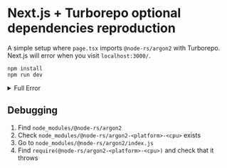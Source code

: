 # Next.js + Turborepo optional dependencies reproduction

A simple setup where `page.tsx` imports `@node-rs/argon2` with Turborepo. Next.js will error when you visit `localhost:3000/`.

```
npm install
npm run dev
```

<details>
  <summary>Full Error</summary>
<pre><code>Error: Cannot find module '@node-rs/argon2-wasm32-wasi'
    at /Users/root/code/nextjs-turbopack-optional-dependecies/.next/server/chunks/node_modules_598b7f._.js:604:27
    at Object.<anonymous> (/Users/root/code/nextjs-turbopack-optional-dependecies/.next/server/chunks/node_modules_598b7f._.js:607:15)
    at [project]/node_modules/@node-rs/argon2/index.js [app-rsc] (ecmascript) (/Users/root/code/nextjs-turbopack-optional-dependecies/.next/server/chunks/node_modules_598b7f._.js:628:3)
    at instantiateModule (/Users/root/code/nextjs-turbopack-optional-dependecies/.next/server/chunks/[turbopack]_runtime.js:488:23)
    at getOrInstantiateModuleFromParent (/Users/root/code/nextjs-turbopack-optional-dependecies/.next/server/chunks/[turbopack]_runtime.js:539:12)
    at esmImport (/Users/root/code/nextjs-turbopack-optional-dependecies/.next/server/chunks/[turbopack]_runtime.js:113:20)
    at /Users/root/code/nextjs-turbopack-optional-dependecies/.next/server/chunks/_aa2b7a._.js:44:151
    at [project]/app/page.tsx [app-rsc] (ecmascript) (/Users/root/code/nextjs-turbopack-optional-dependecies/.next/server/chunks/_aa2b7a._.js:59:3)
    at instantiateModule (/Users/root/code/nextjs-turbopack-optional-dependecies/.next/server/chunks/[turbopack]_runtime.js:488:23)
    at getOrInstantiateModuleFromParent (/Users/root/code/nextjs-turbopack-optional-dependecies/.next/server/chunks/[turbopack]_runtime.js:539:12)
    at esmImport (/Users/root/code/nextjs-turbopack-optional-dependecies/.next/server/chunks/[turbopack]_runtime.js:113:20)
    at Module.default (/Users/root/code/nextjs-turbopack-optional-dependecies/.next/server/chunks/_aa2b7a._.js:63:20)
    at tree.children.page (/Users/root/code/nextjs-turbopack-optional-dependecies/.next/server/chunks/node_modules_598b7f._.js:3729:168)
    at eq (/Users/root/code/nextjs-turbopack-optional-dependecies/node_modules/next/dist/compiled/next-server/app-page.runtime.dev.js:35:402270)
    at /Users/root/code/nextjs-turbopack-optional-dependecies/node_modules/next/dist/compiled/next-server/app-page.runtime.dev.js:39:6514
    at /Users/root/code/nextjs-turbopack-optional-dependecies/node_modules/next/dist/server/lib/trace/tracer.js:133:36
    at NoopContextManager.with (/Users/root/code/nextjs-turbopack-optional-dependecies/node_modules/next/dist/compiled/@opentelemetry/api/index.js:1:7062)
    at ContextAPI.with (/Users/root/code/nextjs-turbopack-optional-dependecies/node_modules/next/dist/compiled/@opentelemetry/api/index.js:1:518)
    at NoopTracer.startActiveSpan (/Users/root/code/nextjs-turbopack-optional-dependecies/node_modules/next/dist/compiled/@opentelemetry/api/index.js:1:18093)
    at ProxyTracer.startActiveSpan (/Users/root/code/nextjs-turbopack-optional-dependecies/node_modules/next/dist/compiled/@opentelemetry/api/index.js:1:18854)
    at /Users/root/code/nextjs-turbopack-optional-dependecies/node_modules/next/dist/server/lib/trace/tracer.js:122:103
    at NoopContextManager.with (/Users/root/code/nextjs-turbopack-optional-dependecies/node_modules/next/dist/compiled/@opentelemetry/api/index.js:1:7062)
    at ContextAPI.with (/Users/root/code/nextjs-turbopack-optional-dependecies/node_modules/next/dist/compiled/@opentelemetry/api/index.js:1:518)
    at NextTracerImpl.trace (/Users/root/code/nextjs-turbopack-optional-dependecies/node_modules/next/dist/server/lib/trace/tracer.js:122:28)
    at rc (/Users/root/code/nextjs-turbopack-optional-dependecies/node_modules/next/dist/compiled/next-server/app-page.runtime.dev.js:39:6395)
    at /Users/root/code/nextjs-turbopack-optional-dependecies/node_modules/next/dist/compiled/next-server/app-page.runtime.dev.js:39:9085
    at Array.map (<anonymous>)
    at rc (/Users/root/code/nextjs-turbopack-optional-dependecies/node_modules/next/dist/compiled/next-server/app-page.runtime.dev.js:39:8818)
    at async rb (/Users/root/code/nextjs-turbopack-optional-dependecies/node_modules/next/dist/compiled/next-server/app-page.runtime.dev.js:39:14151) {
  code: 'MODULE_NOT_FOUND'
}
Error: Cannot find module 'module "@node-rs/argon2-darwin-x64"'
    at /Users/root/code/nextjs-turbopack-optional-dependecies/.next/server/chunks/node_modules_598b7f._.js:363:39
    at Object.<anonymous> (/Users/root/code/nextjs-turbopack-optional-dependecies/.next/server/chunks/node_modules_598b7f._.js:366:27)
    at [project]/node_modules/@node-rs/argon2/index.js [app-rsc] (ecmascript) (/Users/root/code/nextjs-turbopack-optional-dependecies/.next/server/chunks/node_modules_598b7f._.js:628:3)
    at instantiateModule (/Users/root/code/nextjs-turbopack-optional-dependecies/.next/server/chunks/[turbopack]_runtime.js:488:23)
    at getOrInstantiateModuleFromParent (/Users/root/code/nextjs-turbopack-optional-dependecies/.next/server/chunks/[turbopack]_runtime.js:539:12)
    at esmImport (/Users/root/code/nextjs-turbopack-optional-dependecies/.next/server/chunks/[turbopack]_runtime.js:113:20)
    at /Users/root/code/nextjs-turbopack-optional-dependecies/.next/server/chunks/_aa2b7a._.js:44:151
    at [project]/app/page.tsx [app-rsc] (ecmascript) (/Users/root/code/nextjs-turbopack-optional-dependecies/.next/server/chunks/_aa2b7a._.js:59:3)
    at instantiateModule (/Users/root/code/nextjs-turbopack-optional-dependecies/.next/server/chunks/[turbopack]_runtime.js:488:23)
    at getOrInstantiateModuleFromParent (/Users/root/code/nextjs-turbopack-optional-dependecies/.next/server/chunks/[turbopack]_runtime.js:539:12)
    at esmImport (/Users/root/code/nextjs-turbopack-optional-dependecies/.next/server/chunks/[turbopack]_runtime.js:113:20)
    at Module.default (/Users/root/code/nextjs-turbopack-optional-dependecies/.next/server/chunks/_aa2b7a._.js:63:20)
    at tree.children.page (/Users/root/code/nextjs-turbopack-optional-dependecies/.next/server/chunks/node_modules_598b7f._.js:3729:168)
    at eq (/Users/root/code/nextjs-turbopack-optional-dependecies/node_modules/next/dist/compiled/next-server/app-page.runtime.dev.js:35:402270)
    at /Users/root/code/nextjs-turbopack-optional-dependecies/node_modules/next/dist/compiled/next-server/app-page.runtime.dev.js:39:6514
    at /Users/root/code/nextjs-turbopack-optional-dependecies/node_modules/next/dist/server/lib/trace/tracer.js:133:36
    at NoopContextManager.with (/Users/root/code/nextjs-turbopack-optional-dependecies/node_modules/next/dist/compiled/@opentelemetry/api/index.js:1:7062)
    at ContextAPI.with (/Users/root/code/nextjs-turbopack-optional-dependecies/node_modules/next/dist/compiled/@opentelemetry/api/index.js:1:518)
    at NoopTracer.startActiveSpan (/Users/root/code/nextjs-turbopack-optional-dependecies/node_modules/next/dist/compiled/@opentelemetry/api/index.js:1:18093)
    at ProxyTracer.startActiveSpan (/Users/root/code/nextjs-turbopack-optional-dependecies/node_modules/next/dist/compiled/@opentelemetry/api/index.js:1:18854)
    at /Users/root/code/nextjs-turbopack-optional-dependecies/node_modules/next/dist/server/lib/trace/tracer.js:122:103
    at NoopContextManager.with (/Users/root/code/nextjs-turbopack-optional-dependecies/node_modules/next/dist/compiled/@opentelemetry/api/index.js:1:7062)
    at ContextAPI.with (/Users/root/code/nextjs-turbopack-optional-dependecies/node_modules/next/dist/compiled/@opentelemetry/api/index.js:1:518)
    at NextTracerImpl.trace (/Users/root/code/nextjs-turbopack-optional-dependecies/node_modules/next/dist/server/lib/trace/tracer.js:122:28)
    at rc (/Users/root/code/nextjs-turbopack-optional-dependecies/node_modules/next/dist/compiled/next-server/app-page.runtime.dev.js:39:6395)
    at /Users/root/code/nextjs-turbopack-optional-dependecies/node_modules/next/dist/compiled/next-server/app-page.runtime.dev.js:39:9085
    at Array.map (<anonymous>)
    at rc (/Users/root/code/nextjs-turbopack-optional-dependecies/node_modules/next/dist/compiled/next-server/app-page.runtime.dev.js:39:8818)
    at async rb (/Users/root/code/nextjs-turbopack-optional-dependecies/node_modules/next/dist/compiled/next-server/app-page.runtime.dev.js:39:14151) {
  digest: '3404983254'
}
 ⨯ Error: Cannot find module 'module "@node-rs/argon2-darwin-x64"'
    at /Users/root/code/nextjs-turbopack-optional-dependecies/.next/server/chunks/node_modules_598b7f._.js:363:39
    at Object.<anonymous> (/Users/root/code/nextjs-turbopack-optional-dependecies/.next/server/chunks/node_modules_598b7f._.js:366:27)
    at instantiateModule (/Users/root/code/nextjs-turbopack-optional-dependecies/.next/server/chunks/[turbopack]_runtime.js:488:23)
    at getOrInstantiateModuleFromParent (/Users/root/code/nextjs-turbopack-optional-dependecies/.next/server/chunks/[turbopack]_runtime.js:539:12)
    at esmImport (/Users/root/code/nextjs-turbopack-optional-dependecies/.next/server/chunks/[turbopack]_runtime.js:113:20)
    at /Users/root/code/nextjs-turbopack-optional-dependecies/.next/server/chunks/_aa2b7a._.js:44:151
    at [project]/app/page.tsx [app-rsc] (ecmascript) (/Users/root/code/nextjs-turbopack-optional-dependecies/.next/server/chunks/_aa2b7a._.js:59:3)
    at instantiateModule (/Users/root/code/nextjs-turbopack-optional-dependecies/.next/server/chunks/[turbopack]_runtime.js:488:23)
    at getOrInstantiateModuleFromParent (/Users/root/code/nextjs-turbopack-optional-dependecies/.next/server/chunks/[turbopack]_runtime.js:539:12)
    at esmImport (/Users/root/code/nextjs-turbopack-optional-dependecies/.next/server/chunks/[turbopack]_runtime.js:113:20)
    at Module.default (/Users/root/code/nextjs-turbopack-optional-dependecies/.next/server/chunks/_aa2b7a._.js:63:20)
    at tree.children.page (/Users/root/code/nextjs-turbopack-optional-dependecies/.next/server/chunks/node_modules_598b7f._.js:3729:168)
    at Array.map (<anonymous>)
 ⨯ Error: Cannot find module 'module "@node-rs/argon2-darwin-x64"'
    at /Users/root/code/nextjs-turbopack-optional-dependecies/.next/server/chunks/node_modules_598b7f._.js:363:39
    at Object.<anonymous> (/Users/root/code/nextjs-turbopack-optional-dependecies/.next/server/chunks/node_modules_598b7f._.js:366:27)
    at instantiateModule (/Users/root/code/nextjs-turbopack-optional-dependecies/.next/server/chunks/[turbopack]_runtime.js:488:23)
    at getOrInstantiateModuleFromParent (/Users/root/code/nextjs-turbopack-optional-dependecies/.next/server/chunks/[turbopack]_runtime.js:539:12)
    at esmImport (/Users/root/code/nextjs-turbopack-optional-dependecies/.next/server/chunks/[turbopack]_runtime.js:113:20)
    at /Users/root/code/nextjs-turbopack-optional-dependecies/.next/server/chunks/_aa2b7a._.js:44:151
    at [project]/app/page.tsx [app-rsc] (ecmascript) (/Users/root/code/nextjs-turbopack-optional-dependecies/.next/server/chunks/_aa2b7a._.js:59:3)
    at instantiateModule (/Users/root/code/nextjs-turbopack-optional-dependecies/.next/server/chunks/[turbopack]_runtime.js:488:23)
    at getOrInstantiateModuleFromParent (/Users/root/code/nextjs-turbopack-optional-dependecies/.next/server/chunks/[turbopack]_runtime.js:539:12)
    at esmImport (/Users/root/code/nextjs-turbopack-optional-dependecies/.next/server/chunks/[turbopack]_runtime.js:113:20)
    at Module.default (/Users/root/code/nextjs-turbopack-optional-dependecies/.next/server/chunks/_aa2b7a._.js:63:20)
    at tree.children.page (/Users/root/code/nextjs-turbopack-optional-dependecies/.next/server/chunks/node_modules_598b7f._.js:3729:168)
    at Array.map (<anonymous>)
digest: "3404983254"
 ⨯ Error: Cannot find module 'module "@node-rs/argon2-darwin-x64"'
    at /Users/root/code/nextjs-turbopack-optional-dependecies/.next/server/chunks/node_modules_598b7f._.js:363:39
    at Object.<anonymous> (/Users/root/code/nextjs-turbopack-optional-dependecies/.next/server/chunks/node_modules_598b7f._.js:366:27)
    at instantiateModule (/Users/root/code/nextjs-turbopack-optional-dependecies/.next/server/chunks/[turbopack]_runtime.js:488:23)
    at getOrInstantiateModuleFromParent (/Users/root/code/nextjs-turbopack-optional-dependecies/.next/server/chunks/[turbopack]_runtime.js:539:12)
    at esmImport (/Users/root/code/nextjs-turbopack-optional-dependecies/.next/server/chunks/[turbopack]_runtime.js:113:20)
    at /Users/root/code/nextjs-turbopack-optional-dependecies/.next/server/chunks/_aa2b7a._.js:44:151
    at [project]/app/page.tsx [app-rsc] (ecmascript) (/Users/root/code/nextjs-turbopack-optional-dependecies/.next/server/chunks/_aa2b7a._.js:59:3)
    at instantiateModule (/Users/root/code/nextjs-turbopack-optional-dependecies/.next/server/chunks/[turbopack]_runtime.js:488:23)
    at getOrInstantiateModuleFromParent (/Users/root/code/nextjs-turbopack-optional-dependecies/.next/server/chunks/[turbopack]_runtime.js:539:12)
    at esmImport (/Users/root/code/nextjs-turbopack-optional-dependecies/.next/server/chunks/[turbopack]_runtime.js:113:20)
    at Module.default (/Users/root/code/nextjs-turbopack-optional-dependecies/.next/server/chunks/_aa2b7a._.js:63:20)
    at tree.children.page (/Users/root/code/nextjs-turbopack-optional-dependecies/.next/server/chunks/node_modules_598b7f._.js:3729:168)
    at Array.map (<anonymous>)
 ⨯ Error: Cannot find module 'module "@node-rs/argon2-darwin-x64"'
    at /Users/root/code/nextjs-turbopack-optional-dependecies/.next/server/chunks/node_modules_598b7f._.js:363:39
    at Object.<anonymous> (/Users/root/code/nextjs-turbopack-optional-dependecies/.next/server/chunks/node_modules_598b7f._.js:366:27)
    at [project]/node_modules/@node-rs/argon2/index.js [app-rsc] (ecmascript) (/Users/root/code/nextjs-turbopack-optional-dependecies/.next/server/chunks/node_modules_598b7f._.js:628:3)
    at instantiateModule (/Users/root/code/nextjs-turbopack-optional-dependecies/.next/server/chunks/[turbopack]_runtime.js:488:23)
    at getOrInstantiateModuleFromParent (/Users/root/code/nextjs-turbopack-optional-dependecies/.next/server/chunks/[turbopack]_runtime.js:539:12)
    at esmImport (/Users/root/code/nextjs-turbopack-optional-dependecies/.next/server/chunks/[turbopack]_runtime.js:113:20)
    at /Users/root/code/nextjs-turbopack-optional-dependecies/.next/server/chunks/_aa2b7a._.js:44:151
    at [project]/app/page.tsx [app-rsc] (ecmascript) (/Users/root/code/nextjs-turbopack-optional-dependecies/.next/server/chunks/_aa2b7a._.js:59:3)
    at instantiateModule (/Users/root/code/nextjs-turbopack-optional-dependecies/.next/server/chunks/[turbopack]_runtime.js:488:23)
    at getOrInstantiateModuleFromParent (/Users/root/code/nextjs-turbopack-optional-dependecies/.next/server/chunks/[turbopack]_runtime.js:539:12)
    at esmImport (/Users/root/code/nextjs-turbopack-optional-dependecies/.next/server/chunks/[turbopack]_runtime.js:113:20)
    at Module.default (/Users/root/code/nextjs-turbopack-optional-dependecies/.next/server/chunks/_aa2b7a._.js:63:20)
    at tree.children.page (/Users/root/code/nextjs-turbopack-optional-dependecies/.next/server/chunks/node_modules_598b7f._.js:3729:168)
    at eq (/Users/root/code/nextjs-turbopack-optional-dependecies/node_modules/next/dist/compiled/next-server/app-page.runtime.dev.js:35:402270)
    at /Users/root/code/nextjs-turbopack-optional-dependecies/node_modules/next/dist/compiled/next-server/app-page.runtime.dev.js:39:6514
    at /Users/root/code/nextjs-turbopack-optional-dependecies/node_modules/next/dist/server/lib/trace/tracer.js:133:36
    at NoopContextManager.with (/Users/root/code/nextjs-turbopack-optional-dependecies/node_modules/next/dist/compiled/@opentelemetry/api/index.js:1:7062)
    at ContextAPI.with (/Users/root/code/nextjs-turbopack-optional-dependecies/node_modules/next/dist/compiled/@opentelemetry/api/index.js:1:518)
    at NoopTracer.startActiveSpan (/Users/root/code/nextjs-turbopack-optional-dependecies/node_modules/next/dist/compiled/@opentelemetry/api/index.js:1:18093)
    at ProxyTracer.startActiveSpan (/Users/root/code/nextjs-turbopack-optional-dependecies/node_modules/next/dist/compiled/@opentelemetry/api/index.js:1:18854)
    at /Users/root/code/nextjs-turbopack-optional-dependecies/node_modules/next/dist/server/lib/trace/tracer.js:122:103
    at NoopContextManager.with (/Users/root/code/nextjs-turbopack-optional-dependecies/node_modules/next/dist/compiled/@opentelemetry/api/index.js:1:7062)
    at ContextAPI.with (/Users/root/code/nextjs-turbopack-optional-dependecies/node_modules/next/dist/compiled/@opentelemetry/api/index.js:1:518)
    at NextTracerImpl.trace (/Users/root/code/nextjs-turbopack-optional-dependecies/node_modules/next/dist/server/lib/trace/tracer.js:122:28)
    at rc (/Users/root/code/nextjs-turbopack-optional-dependecies/node_modules/next/dist/compiled/next-server/app-page.runtime.dev.js:39:6395)
    at /Users/root/code/nextjs-turbopack-optional-dependecies/node_modules/next/dist/compiled/next-server/app-page.runtime.dev.js:39:9085
    at Array.map (<anonymous>)
    at rc (/Users/root/code/nextjs-turbopack-optional-dependecies/node_modules/next/dist/compiled/next-server/app-page.runtime.dev.js:39:8818)
    at async rb (/Users/root/code/nextjs-turbopack-optional-dependecies/node_modules/next/dist/compiled/next-server/app-page.runtime.dev.js:39:14151) {
  digest: '3404983254',
  page: '/'
}
</pre></code>
</details>

## Debugging

1. Find `node_modules/@node-rs/argon2`
2. Check `node_modules/@node-rs/argon2-<platform>-<cpu>` exists
3. Go to `node_modules/@node-rs/argon2/index.js`
4. Find `require(@node-rs/argon2-<platform>-<cpu>)` and check that it throws

